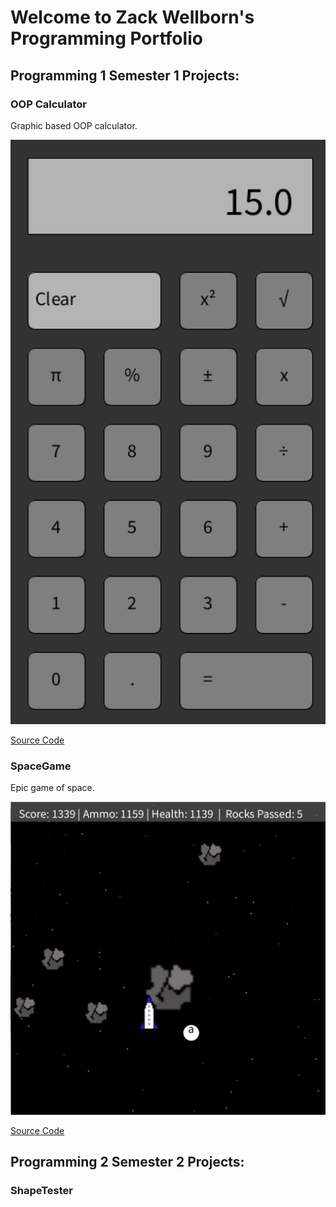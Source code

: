 # Welcome to Zack Wellborn's Programming Portfolio

## Programming 1 Semester 1 Projects:

### OOP Calculator
Graphic based OOP calculator. 

![Running Calculator](https://github.com/ZackWellborn/A2ProgrammingPortfolio/blob/main/Images/Calculator.png?raw=true)

[Source Code](https://github.com/ZackWellborn/A2ProgrammingPortfolio/tree/main/src/Calculator)

### SpaceGame
Epic game of space.

![Running SpaceGame](https://github.com/ZackWellborn/A2ProgrammingPortfolio/blob/main/Images/Space%20Game.png)

[Source Code](https://github.com/ZackWellborn/A2ProgrammingPortfolio/tree/main/src/SpaceGame)

## Programming 2 Semester 2 Projects:

### ShapeTester
